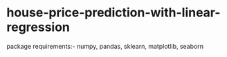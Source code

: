 # house-price-prediction-with-linear-regression

package requirements:- 
    numpy,
    pandas,
    sklearn,
    matplotlib,
    seaborn
    
    
    
    
